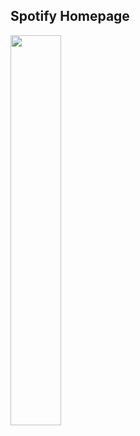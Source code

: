 ## Spotify Homepage
<img src="https://github.com/AndreOpollo/Spotify-ui/assets/98306500/e2c09165-572a-403a-b93a-9a550e796b90" width="40%" height="40%">

